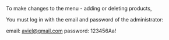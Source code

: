To make changes to the menu - adding or deleting products,

You must log in with the email and password of the administrator:

email: aviel@gmail.com
password: 123456Aa!
